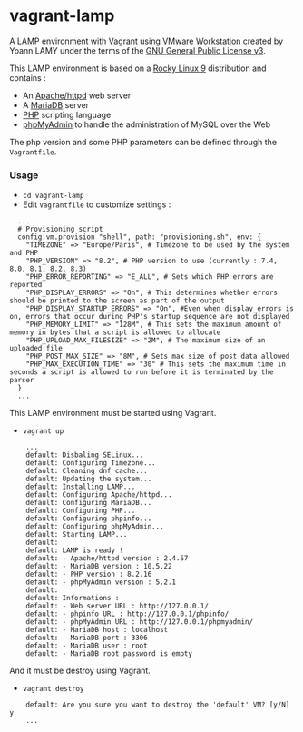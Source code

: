 # vagrant-lamp

A LAMP environment with [Vagrant](https://www.vagrantup.com/) using [VMware Workstation](https://www.vmware.com/) created by Yoann LAMY under the terms of the [GNU General Public License v3](http://www.gnu.org/licenses/gpl.html).

This LAMP environment is based on a [Rocky Linux 9](https://rockylinux.org/) distribution and contains :
* An [Apache/httpd](https://httpd.apache.org/) web server
* A [MariaDB](https://mariadb.org/) server
* [PHP](https://www.php.net) scripting language
* [phpMyAdmin](https://www.phpmyadmin.net/) to handle the administration of MySQL over the Web

The php version and some PHP parameters can be defined through the ``Vagrantfile``.

### Usage

- ``cd vagrant-lamp``
- Edit ``Vagrantfile`` to customize settings :

```
  ...
  # Provisioning script
  config.vm.provision "shell", path: "provisioning.sh", env: {
    "TIMEZONE" => "Europe/Paris", # Timezone to be used by the system and PHP
    "PHP_VERSION" => "8.2", # PHP version to use (currently : 7.4, 8.0, 8.1, 8.2, 8.3)
    "PHP_ERROR_REPORTING" => "E_ALL", # Sets which PHP errors are reported
    "PHP_DISPLAY_ERRORS" => "On", # This determines whether errors should be printed to the screen as part of the output
    "PHP_DISPLAY_STARTUP_ERRORS" => "On", #Even when display_errors is on, errors that occur during PHP's startup sequence are not displayed
    "PHP_MEMORY_LIMIT" => "128M", # This sets the maximum amount of memory in bytes that a script is allowed to allocate
    "PHP_UPLOAD_MAX_FILESIZE" => "2M", # The maximum size of an uploaded file
    "PHP_POST_MAX_SIZE" => "8M", # Sets max size of post data allowed
    "PHP_MAX_EXECUTION_TIME" => "30" # This sets the maximum time in seconds a script is allowed to run before it is terminated by the parser
  }
  ...
```

This LAMP environment must be started using Vagrant.

- ``vagrant up``

```
    ...
    default: Disbaling SELinux...
    default: Configuring Timezone...
    default: Cleaning dnf cache...
    default: Updating the system...
    default: Installing LAMP...
    default: Configuring Apache/httpd...
    default: Configuring MariaDB...
    default: Configuring PHP...
    default: Configuring phpinfo...
    default: Configuring phpMyAdmin...
    default: Starting LAMP...
    default:
    default: LAMP is ready !
    default: - Apache/httpd version : 2.4.57
    default: - MariaDB version : 10.5.22
    default: - PHP version : 8.2.16
    default: - phpMyAdmin version : 5.2.1
    default:
    default: Informations :
    default: - Web server URL : http://127.0.0.1/
    default: - phpinfo URL : http://127.0.0.1/phpinfo/
    default: - phpMyAdmin URL : http://127.0.0.1/phpmyadmin/
    default: - MariaDB host : localhost
    default: - MariaDB port : 3306
    default: - MariaDB user : root
    default: - MariaDB root password is empty
```

And it must be destroy using Vagrant.

- ``vagrant destroy``

```
    default: Are you sure you want to destroy the 'default' VM? [y/N] y
    ...    
```